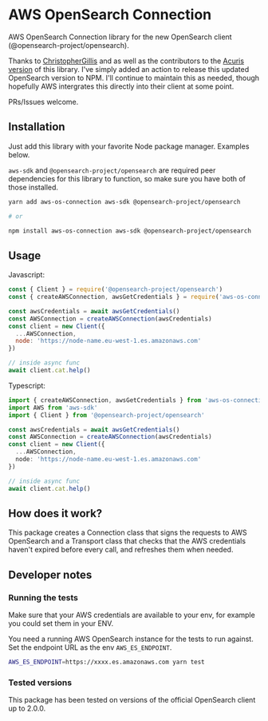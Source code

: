 # AWS OpenSearch Connection

AWS OpenSearch Connection library for the new OpenSearch client (@opensearch-project/opensearch).

Thanks to [ChristopherGillis](https://github.com/ChristopherGillis) and as well as the contributors to the [Acuris version](https://github.com/mergermarket/acuris-aws-es-connection) of this library. I've simply added an action to release this updated OpenSearch version to NPM. I'll continue to maintain this as needed, though hopefully AWS intergrates this directly into their client at some point.

PRs/Issues welcome.

## Installation

Just add this library with your favorite Node package manager. Examples below.

`aws-sdk` and `@opensearch-project/opensearch` are required peer dependencies for this library to function, so make sure you have both of those installed.

```bash
yarn add aws-os-connection aws-sdk @opensearch-project/opensearch

# or

npm install aws-os-connection aws-sdk @opensearch-project/opensearch
```

## Usage

Javascript:

```js
const { Client } = require('@opensearch-project/opensearch')
const { createAWSConnection, awsGetCredentials } = require('aws-os-connection')

const awsCredentials = await awsGetCredentials()
const AWSConnection = createAWSConnection(awsCredentials)
const client = new Client({
  ...AWSConnection,
  node: 'https://node-name.eu-west-1.es.amazonaws.com'
})

// inside async func
await client.cat.help()
```

Typescript:

```ts
import { createAWSConnection, awsGetCredentials } from 'aws-os-connection'
import AWS from 'aws-sdk'
import { Client } from '@opensearch-project/opensearch'

const awsCredentials = await awsGetCredentials()
const AWSConnection = createAWSConnection(awsCredentials)
const client = new Client({
  ...AWSConnection,
  node: 'https://node-name.eu-west-1.es.amazonaws.com'
})

// inside async func
await client.cat.help()
```

## How does it work?

This package creates a Connection class that signs the requests to AWS OpenSearch and a Transport class that checks that the AWS credentials haven't expired before every call, and refreshes them when needed.

## Developer notes

### Running the tests

Make sure that your AWS credentials are available to your env, for example you could set them in your ENV.

You need a running AWS OpenSearch instance for the tests to run against. Set the endpoint URL as the env `AWS_ES_ENDPOINT`.

```bash
AWS_ES_ENDPOINT=https://xxxx.es.amazonaws.com yarn test
```

### Tested versions

This package has been tested on versions of the official OpenSearch client up to 2.0.0.
